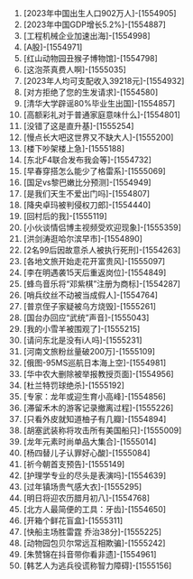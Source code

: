 
1. [2023年中国出生人口902万人]-[1554905]
1. [2023年中国GDP增长5.2%]-[1554887]
1. [工程机械企业加速出海]-[1554998]
1. [A股]-[1554971]
1. [红山动物园丑猴子博物馆]-[1554798]
1. [这泡茶真费人啊]-[1555035]
1. [2023年人均可支配收入39218元]-[1554932]
1. [对方拒绝了您的生发请求]-[1554580]
1. [清华大学辟谣80%毕业生出国]-[1554857]
1. [高额彩礼对于普通家庭意味什么]-[1554801]
1. [没错了这是直升基]-[1555254]
1. [慢点长大吧这世界又不缺大人]-[1555200]
1. [楼下吵架楼上急]-[1555188]
1. [东北F4联合发布我会等]-[1554732]
1. [早春穿搭怎么能少了格雷系]-[1555069]
1. [国足vs黎巴嫩比分预测]-[1554949]
1. [是我们天生不爱出门吗]-[1554807]
1. [降央卓玛被判侵权刀郎]-[1554440]
1. [回村后的我]-[1555119]
1. [小伙谈情侣博主视频受欢迎现象]-[1555359]
1. [洪剑涛逛哈尔滨早市]-[1554890]
1. [2名99后因故意杀人被执行死刑]-[1554263]
1. [各地文旅开始走花开富贵风]-[1555097]
1. [李在明遇袭15天后重返岗位]-[1554849]
1. [蜂鸟音乐将“邓紫棋”注册为商标]-[1554287]
1. [哨兵纹丝不动被当成假人]-[1554764]
1. [普京侄子家疑被乌方烧毁]-[1555261]
1. [国台办回应“武统”声音]-[1555043]
1. [我的小雪羊被围观了]-[1555215]
1. [请问东北是没有i人吗]-[1555231]
1. [河南文旅粉丝量破200万]-[1555109]
1. [俄图-95MS巡航日本海上空]-[1554981]
1. [华中农大删除被举报教授页面]-[1554956]
1. [杜兰特罚球绝杀]-[1555192]
1. [专家：龙年或迎生育小高峰]-[1554856]
1. [滞留禾木的游客记录撤离过程]-[1555226]
1. [只看外皮就知道柚子有几瓣]-[1554894]
1. [胡塞武装称将攻击所有美国船只]-[1555009]
1. [龙年元素时尚单品大集合]-[1555014]
1. [杨四替儿子认罪好心酸]-[1555084]
1. [祈今朝首支预告]-[1555149]
1. [护理学专业的尽头是表演吗]-[1554639]
1. [过年镇场贵气感大衣]-[1555295]
1. [明日将迎农历腊月初八]-[1554768]
1. [北方人最简便的工具：牙齿]-[1554650]
1. [开箱个鲜花盲盒]-[1555311]
1. [快船主场胜雷霆 乔治38分]-[1555225]
1. [动物园包贝尔常远互相欺骗]-[1555242]
1. [朱赞锦在抖音带你看非遗]-[1554961]
1. [韩艺人为逃兵役谎称智力障碍]-[1555156]
